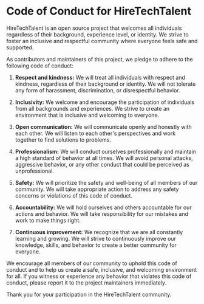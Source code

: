 # Code of Conduct for HireTechTalent

HireTechTalent is an open source project that welcomes all individuals regardless of their background, experience level, or identity. We strive to foster an inclusive and respectful community where everyone feels safe and supported.

As contributors and maintainers of this project, we pledge to adhere to the following code of conduct:

1. **Respect and kindness:** We will treat all individuals with respect and kindness, regardless of their background or identity. We will not tolerate any form of harassment, discrimination, or disrespectful behavior.

2. **Inclusivity:** We welcome and encourage the participation of individuals from all backgrounds and experiences. We strive to create an environment that is inclusive and welcoming to everyone.

3. **Open communication:** We will communicate openly and honestly with each other. We will listen to each other's perspectives and work together to find solutions to problems.

4. **Professionalism:** We will conduct ourselves professionally and maintain a high standard of behavior at all times. We will avoid personal attacks, aggressive behavior, or any other conduct that could be perceived as unprofessional.

5. **Safety:** We will prioritize the safety and well-being of all members of our community. We will take appropriate action to address any safety concerns or violations of this code of conduct.

6. **Accountability:** We will hold ourselves and others accountable for our actions and behavior. We will take responsibility for our mistakes and work to make things right.

7. **Continuous improvement:** We recognize that we are all constantly learning and growing. We will strive to continuously improve our knowledge, skills, and behavior to create a better community for everyone.

We encourage all members of our community to uphold this code of conduct and to help us create a safe, inclusive, and welcoming environment for all. If you witness or experience any behavior that violates this code of conduct, please report it to the project maintainers immediately.

Thank you for your participation in the HireTechTalent community.
